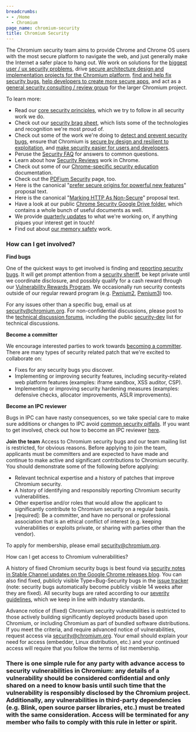 ```yaml
---
breadcrumbs:
- - /Home
  - Chromium
page_name: chromium-security
title: Chromium Security
---
```


The Chromium security team aims to provide Chrome and Chrome OS users with the
most secure platform to navigate the web, and just generally make the Internet a
safer place to hang out. We work on solutions for the [biggest user / ux
security problems](/Home/chromium-security/enamel), drive [secure architecture
design and implementation projects for the Chromium
platform](/Home/chromium-security/guts), [find and help fix security
bugs](/Home/chromium-security/bugs), [help developers to create more secure
apps](/Home/chromium-security/owp), and act as a [general security consulting /
review group](/Home/chromium-security/reviews-and-consulting) for the larger
Chromium project.

To learn more:

*   Read our [core security
            principles](/Home/chromium-security/core-principles), which we try
            to follow in all security work we do.
*   Check out our [security brag
            sheet](/Home/chromium-security/brag-sheet), which lists some of the
            technologies and recognition we're most proud of.
*   Check out some of the work we're doing to [detect and prevent
            security bugs](/Home/chromium-security/bugs), ensure that Chromium
            is [secure by design and resilient to
            exploitation](/Home/chromium-security/guts), and [make security
            easier for users and developers](/Home/chromium-security/enamel).
*   Peruse the [Security
            FAQ](https://chromium.googlesource.com/chromium/src/+/master/docs/security/faq.md)
            for answers to common questions.
*   Learn about how [Security
            Reviews](/Home/chromium-security/security-reviews) work in Chrome.
*   Check out some of our [Chrome-specific security
            education](/Home/chromium-security/education) documentation.
*   Check out the [PDFium
            Security](/Home/chromium-security/pdfium-security) page, too.
*   Here is the canonical "[prefer secure origins for powerful new
            features](/Home/chromium-security/prefer-secure-origins-for-powerful-new-features)"
            proposal text.
*   Here is the canonical "[Marking HTTP As
            Non-Secure](/Home/chromium-security/marking-http-as-non-secure)"
            proposal text.
*   Have a look at our public [Chrome Security Google Drive
            folder](https://drive.google.com/open?id=0B_KwtdC2J1Q6fjFNRElHUHhmLUlNbktKbFVkRXBlVGp0NkZvTDJvZVRZLXozOVFqTWtzM1E&authuser=0),
            which contains a whole bunch of useful documents as well.
*   We provide [quarterly
            updates](/Home/chromium-security/quarterly-updates) to what we're
            working on, if anything piques your interest get in touch!
*   Find out about [our memory
            safety](/Home/chromium-security/memory-safety) work.

### How can I get involved?

**Find bugs**

One of the quickest ways to get involved is finding and [reporting security
bugs](/Home/chromium-security/reporting-security-bugs). It will get prompt
attention from a [security
sheriff](https://chromium.googlesource.com/chromium/src/+/master/docs/security/sheriff.md),
be kept private until we coordinate disclosure, and possibly qualify for a cash
reward through our [Vulnerability Rewards
Program](/Home/chromium-security/vulnerability-rewards-program). We occasionally
run security contests outside of our regular reward program (e.g.
[Pwnium2](/Home/chromium-security/pwnium-2),
[Pwnium3](/Home/chromium-security/pwnium-3)) too.

For any issues other than a specific bug, email us at
[security@chromium.org](mailto:security@chromium.org). For non-confidential
discussions, please post to the [technical discussion
forums](/developers/technical-discussion-groups), including the public
[security-dev](https://groups.google.com/a/chromium.org/forum/#!forum/security-dev)
list for technical discussions.

**Become a committer**

We encourage interested parties to work towards [becoming a
committer](/getting-involved/become-a-committer). There are many types of
security related patch that we're excited to collaborate on:

*   Fixes for any security bugs you discover.
*   Implementing or improving security features, including
            security-related web platform features (examples: iframe sandbox,
            XSS auditor, CSP).
*   Implementing or improving security hardening measures (examples:
            defensive checks, allocator improvements, ASLR improvements).

**Become an IPC reviewer**

Bugs in IPC can have nasty consequences, so we take special care to make sure
additions or changes to IPC avoid [common security
pitfalls](/Home/chromium-security/education/security-tips-for-ipc). If you want
to get involved, check out how to become an IPC reviewer
[here](/Home/chromium-security/ipc-security-reviews).

**Join the team**
Access to Chromium security bugs and our team mailing list is restricted, for
obvious reasons. Before applying to join the team, applicants must be committers
and are expected to have made and continue to make active and significant
contributions to Chromium security. You should demonstrate some of the following
before applying:

*   Relevant technical expertise and a history of patches that improve
            Chromium security.
*   A history of identifying and responsibly reporting Chromium security
            vulnerabilities.
*   Other expertise and/or roles that would allow the applicant to
            significantly contribute to Chromium security on a regular basis.
*   \[required\]: Be a committer, and have no personal or professional
            association that is an ethical conflict of interest (e.g. keeping
            vulnerabilities or exploits private, or sharing with parties other
            than the vendor).

To apply for membership, please email
[security@chromium.org](mailto:security@chromium.org).

How can I get access to Chromium vulnerabilities?

A history of fixed Chromium security bugs is best found via [security notes in
Stable Channel updates on the Google Chrome releases
blog](https://googlechromereleases.blogspot.com/search/label/Stable%20updates).
You can also find fixed, publicly visible Type=Bug-Security bugs in the [issue
tracker](https://crbug.com/) (note: security bugs automatically become publicly
visible 14 weeks after they are fixed). All security bugs are rated according to
our [severity
guidelines](https://chromium.googlesource.com/chromium/src/+/master/docs/security/severity-guidelines.md),
which we keep in line with industry standards.

Advance notice of (fixed) Chromium security vulnerabilities is restricted to
those actively building significantly deployed products based upon Chromium, or
including Chromium as part of bundled software distributions. If you meet the
criteria, and require advanced notice of vulnerabilities, request access via
[security@chromium.org](mailto:security@chromium.org). Your email should explain
your need for access (embedder, Linux distribution, etc.) and your continued
access will require that you follow the terms of list membership.

### There is one simple rule for any party with advance access to security vulnerabilities in Chromium: any details of a vulnerability should be considered confidential and only shared on a need to know basis until such time that the vulnerability is responsibly disclosed by the Chromium project. Additionally, any vulnerabilities in third-party dependencies (e.g. Blink, open source parser libraries, etc.) must be treated with the same consideration. Access will be terminated for any member who fails to comply with this rule in letter or spirit.